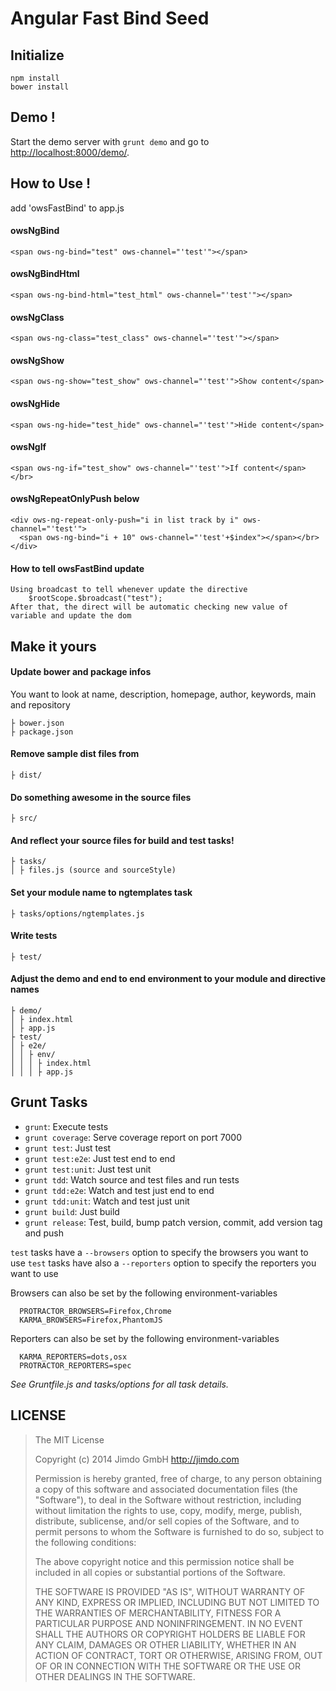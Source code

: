 Angular Fast Bind Seed
======================

Initialize
----------

	npm install
	bower install


Demo !
------

Start the demo server with `grunt demo` and go to [http://localhost:8000/demo/](http://localhost:8000/demo/).

How to Use !
------------

add 'owsFastBind' to app.js

#### owsNgBind
    <span ows-ng-bind="test" ows-channel="'test'"></span>
#### owsNgBindHtml    
    <span ows-ng-bind-html="test_html" ows-channel="'test'"></span>
#### owsNgClass
    <span ows-ng-class="test_class" ows-channel="'test'"></span>
#### owsNgShow    
    <span ows-ng-show="test_show" ows-channel="'test'">Show content</span>
#### owsNgHide    
    <span ows-ng-hide="test_hide" ows-channel="'test'">Hide content</span>
#### owsNgIf
    <span ows-ng-if="test_show" ows-channel="'test'">If content</span></br>
#### owsNgRepeatOnlyPush below   
    <div ows-ng-repeat-only-push="i in list track by i" ows-channel="'test'">
      <span ows-ng-bind="i + 10" ows-channel="'test'+$index"></span></br>
    </div>

#### How to tell owsFastBind update
	Using broadcast to tell whenever update the directive
		$rootScope.$broadcast("test");
	After that, the direct will be automatic checking new value of variable and update the dom	

Make it yours
-------------

#### Update bower and package infos

You want to look at name, description, homepage, author, keywords, main and repository

	├ bower.json
	├ package.json


#### Remove sample dist files from

	├ dist/


#### Do something awesome in the source files

	├ src/


#### And reflect your source files for build and test tasks!

	├ tasks/
	│ ├ files.js (source and sourceStyle)


#### Set your module name to ngtemplates task

	├ tasks/options/ngtemplates.js


#### Write tests

	├ test/


#### Adjust the demo and end to end environment to your module and directive names

	├ demo/
	│ ├ index.html
	│ ├ app.js
	├ test/
	│ ├ e2e/
	│ │ ├ env/
	│ │	│ ├ index.html
	│ │ │ ├ app.js


Grunt Tasks
-----------

 * `grunt`: Execute tests
 * `grunt coverage`: Serve coverage report on port 7000
 * `grunt test`: Just test
 * `grunt test:e2e`: Just test end to end
 * `grunt test:unit`: Just test unit
 * `grunt tdd`: Watch source and test files and run tests
 * `grunt tdd:e2e`: Watch and test just end to end
 * `grunt tdd:unit`: Watch and test just unit
 * `grunt build`: Just build
 * `grunt release`: Test, build, bump patch version, commit, add version tag and push

 `test` tasks have a `--browsers` option to specify the browsers you want to use
 `test` tasks have also a `--reporters` option to specify the reporters you want to use

 Browsers can also be set by the following environment-variables
 ```
   PROTRACTOR_BROWSERS=Firefox,Chrome
   KARMA_BROWSERS=Firefox,PhantomJS
 ```

 Reporters can also be set by the following environment-variables
 ```
   KARMA_REPORTERS=dots,osx
   PROTRACTOR_REPORTERS=spec
 ```

_See Gruntfile.js and tasks/options for all task details._


LICENSE
-------

> The MIT License
> 
> Copyright (c) 2014 Jimdo GmbH http://jimdo.com
> 
> Permission is hereby granted, free of charge, to any person obtaining a copy
> of this software and associated documentation files (the "Software"), to deal
> in the Software without restriction, including without limitation the rights
> to use, copy, modify, merge, publish, distribute, sublicense, and/or sell
> copies of the Software, and to permit persons to whom the Software is
> furnished to do so, subject to the following conditions:
> 
> The above copyright notice and this permission notice shall be included in
> all copies or substantial portions of the Software.
> 
> THE SOFTWARE IS PROVIDED "AS IS", WITHOUT WARRANTY OF ANY KIND, EXPRESS OR
> IMPLIED, INCLUDING BUT NOT LIMITED TO THE WARRANTIES OF MERCHANTABILITY,
> FITNESS FOR A PARTICULAR PURPOSE AND NONINFRINGEMENT. IN NO EVENT SHALL THE
> AUTHORS OR COPYRIGHT HOLDERS BE LIABLE FOR ANY CLAIM, DAMAGES OR OTHER
> LIABILITY, WHETHER IN AN ACTION OF CONTRACT, TORT OR OTHERWISE, ARISING FROM,
> OUT OF OR IN CONNECTION WITH THE SOFTWARE OR THE USE OR OTHER DEALINGS IN
> THE SOFTWARE.

